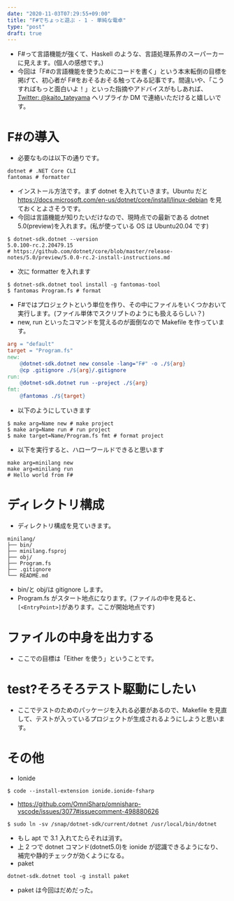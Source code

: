 ```yaml
---
date: "2020-11-03T07:29:55+09:00"
title: "F#でちょっと遊ぶ - 1 - 単純な電卓"
type: "post"
draft: true
---
```


- F#って言語機能が強くて、Haskell のような、言語処理系界のスーパーカーに見えます。(個人の感想です。)
- 今回は「F#の言語機能を使うためにコードを書く」という本末転倒の目標を掲げて、初心者が F#をおそるおそる触ってみる記事です。間違いや、「こうすればもっと面白いよ！」といった指摘やアドバイスがもしあれば、 [Twitter: @kaito_tateyama](https://twitter.com/kaito_tateyama) へリプライか DM で連絡いただけると嬉しいです。

# F#の導入

- 必要なものは以下の通りです。

```text
dotnet # .NET Core CLI
fantomas # formatter
```

- インストール方法です。まず dotnet を入れていきます。Ubuntu だと https://docs.microsoft.com/en-us/dotnet/core/install/linux-debian を見ておくとよさそうです。
- 今回は言語機能が知りたいだけなので、現時点での最新である dotnet 5.0(preview)を入れます。(私が使っている OS は Ubuntu20.04 です)

```shell
$ dotnet-sdk.dotnet --version
5.0.100-rc.2.20479.15
# https://github.com/dotnet/core/blob/master/release-notes/5.0/preview/5.0.0-rc.2-install-instructions.md
```

- 次に formatter を入れます

```shell
$ dotnet-sdk.dotnet tool install -g fantomas-tool
$ fantomas Program.fs # format
```

- F#ではプロジェクトという単位を作り、その中にファイルをいくつかおいて実行します。(ファイル単体でスクリプトのようにも扱えるらしい？)
- new, run といったコマンドを覚えるのが面倒なので Makefile を作っています。

```makefile
arg = "default"
target = "Program.fs"
new:
	@dotnet-sdk.dotnet new console -lang="F#" -o ./${arg}
	@cp .gitignore ./${arg}/.gitignore
run:
	@dotnet-sdk.dotnet run --project ./${arg}
fmt:
	@fantomas ./${target}
```

- 以下のようにしていきます

```shell
$ make arg=Name new # make project
$ make arg=Name run # run project
$ make target=Name/Program.fs fmt # format project
```

- 以下を実行すると、ハローワールドできると思います

```shell
make arg=minilang new
make arg=minilang run
# Hello world from F#
```

# ディレクトリ構成

- ディレクトリ構成を見ていきます。

```text
minilang/
├── bin/
├── minilang.fsproj
├── obj/
├── Program.fs
├── .gitignore
└── README.md
```

- bin/と obj/は gitignore します。
- Program.fs がスタート地点になります。(ファイルの中を見ると、`[<EntryPoint>]`があります。ここが開始地点です)
<!-- ファイル分割のときの話 -->

# ファイルの中身を出力する

- ここでの目標は「Either を使う」ということです。
<!-- ファイル読み込みと、エラーを出して確認 -->

# test?そろそろテスト駆動にしたい

- ここでテストのためのパッケージを入れる必要があるので、Makefile を見直して、テストが入っているプロジェクトが生成されるようにしようと思います。

# その他

- Ionide

```
$ code --install-extension ionide.ionide-fsharp
```

- https://github.com/OmniSharp/omnisharp-vscode/issues/3077#issuecomment-498880626

```
$ sudo ln -sv /snap/dotnet-sdk/current/dotnet /usr/local/bin/dotnet
```

- もし apt で 3.1 入れてたらそれは消す。
- 上 2 つで dotnet コマンド(dotnet5.0)を ionide が認識できるようになり、補完や静的チェックが効くようになる。
- paket

```shell
dotnet-sdk.dotnet tool -g install paket
```

- paket は今回はだめだった。

